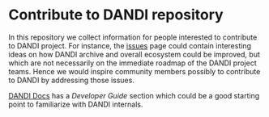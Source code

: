 # Contribute to DANDI repository

In this repository we collect information for people interested to contribute to DANDI project.
For instance, the [issues](https://github.com/dandi/contribute/issues) page could contain interesting ideas on how DANDI archive and overall ecosystem could be improved, but which are not necessarily on the immediate roadmap of the DANDI project teams.
Hence we would inspire community members possibly to contribute to DANDI by addressing those issues.

[DANDI Docs](https://docs.dandiarchive.org) has a *Developer Guide* section which could be a good starting point to familiarize with DANDI internals.
